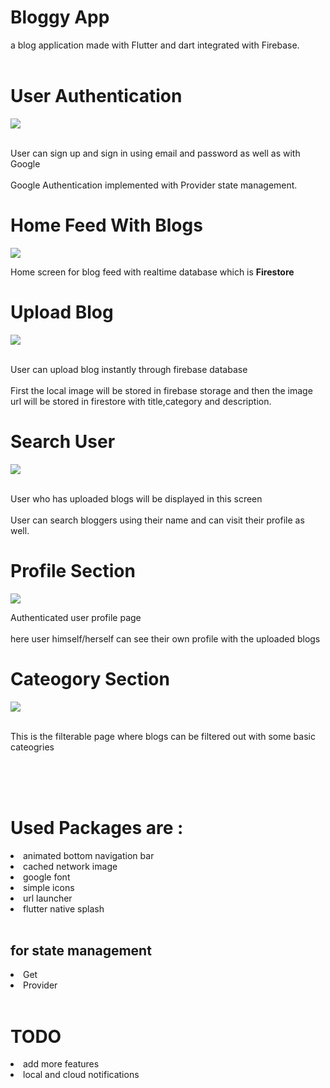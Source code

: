 # Bloggy App

a blog application made with Flutter and dart integrated with Firebase.
</br></br>

# User Authentication

<img src="https://github.com/Surajkrmkr/blogy/blob/master/screenshot/1.jpg?raw=true" />
</br></br>
<p> User can sign up and sign in using email and password as well as with Google </br></br>
Google Authentication implemented with Provider state management. </p>
</p>

# Home Feed With Blogs

<img src="https://github.com/Surajkrmkr/blogy/blob/master/screenshot/2.jpg?raw=true" />

<p> Home screen for blog feed with realtime database which is <strong>Firestore</strong> </p>

# Upload Blog

<img src="https://github.com/Surajkrmkr/blogy/blob/master/screenshot/3.jpg?raw=true" />
</br></br>
<p> User can upload blog instantly through firebase database </br></br>
First the local image will be stored in firebase storage and then the image url will be stored in firestore with title,category and description. </p>
</p>

# Search User

<img src="https://github.com/Surajkrmkr/blogy/blob/master/screenshot/4.jpg?raw=true" />
</br></br>
<p> User who has uploaded blogs will be displayed in this screen</br></br>
User can search bloggers using their name and can visit their profile as well. </p>
</p>

# Profile Section

<img src="https://github.com/Surajkrmkr/blogy/blob/master/screenshot/5.jpg?raw=true" />

<p> Authenticated user profile page</br></br>
here user himself/herself can see their own profile with the uploaded blogs </p>
</p>

# Cateogory Section

<img src="https://github.com/Surajkrmkr/blogy/blob/master/screenshot/6.jpg?raw=true" />
</br></br>
<p> This is the filterable page where blogs can be filtered out with some basic cateogries 
</p>

</br></br></br>

# Used Packages are :

<li>animated bottom navigation bar</li>
<li>cached network image</li>
<li>google font</li>
<li> simple icons</li>
<li>url launcher </li>
<li>flutter native splash </li>
</br>

## for state management

<li>Get </li>
<li>Provider</li>
<br>

# TODO

<li>add more features</li>
<li> local and cloud notifications </li>
